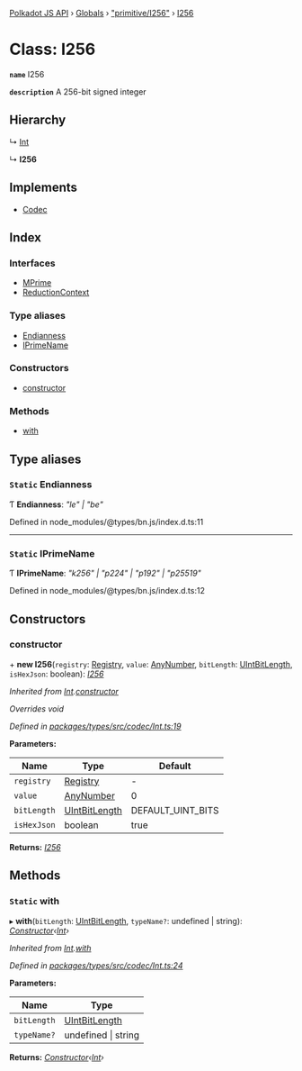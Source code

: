 [Polkadot JS API](../README.md) › [Globals](../globals.md) › ["primitive/I256"](../modules/_primitive_i256_.md) › [I256](_primitive_i256_.i256.md)

# Class: I256

**`name`** I256

**`description`** 
A 256-bit signed integer

## Hierarchy

  ↳ [Int](_codec_int_.int.md)

  ↳ **I256**

## Implements

* [Codec](../interfaces/_types_codec_.codec.md)

## Index

### Interfaces

* [MPrime](../interfaces/_primitive_i256_.i256.mprime.md)
* [ReductionContext](../interfaces/_primitive_i256_.i256.reductioncontext.md)

### Type aliases

* [Endianness](_primitive_i256_.i256.md#static-endianness)
* [IPrimeName](_primitive_i256_.i256.md#static-iprimename)

### Constructors

* [constructor](_primitive_i256_.i256.md#constructor)

### Methods

* [with](_primitive_i256_.i256.md#static-with)

## Type aliases

### `Static` Endianness

Ƭ **Endianness**: *"le" | "be"*

Defined in node_modules/@types/bn.js/index.d.ts:11

___

### `Static` IPrimeName

Ƭ **IPrimeName**: *"k256" | "p224" | "p192" | "p25519"*

Defined in node_modules/@types/bn.js/index.d.ts:12

## Constructors

###  constructor

\+ **new I256**(`registry`: [Registry](../interfaces/_types_registry_.registry.md), `value`: [AnyNumber](../modules/_types_helpers_.md#anynumber), `bitLength`: [UIntBitLength](../modules/_codec_abstractint_.md#uintbitlength), `isHexJson`: boolean): *[I256](_primitive_i256_.i256.md)*

*Inherited from [Int](_codec_int_.int.md).[constructor](_codec_int_.int.md#constructor)*

*Overrides void*

*Defined in [packages/types/src/codec/Int.ts:19](https://github.com/polkadot-js/api/blob/53d081df65/packages/types/src/codec/Int.ts#L19)*

**Parameters:**

Name | Type | Default |
------ | ------ | ------ |
`registry` | [Registry](../interfaces/_types_registry_.registry.md) | - |
`value` | [AnyNumber](../modules/_types_helpers_.md#anynumber) | 0 |
`bitLength` | [UIntBitLength](../modules/_codec_abstractint_.md#uintbitlength) | DEFAULT_UINT_BITS |
`isHexJson` | boolean | true |

**Returns:** *[I256](_primitive_i256_.i256.md)*

## Methods

### `Static` with

▸ **with**(`bitLength`: [UIntBitLength](../modules/_codec_abstractint_.md#uintbitlength), `typeName?`: undefined | string): *[Constructor](../interfaces/_types_codec_.constructor.md)‹[Int](_codec_int_.int.md)›*

*Inherited from [Int](_codec_int_.int.md).[with](_codec_int_.int.md#static-with)*

*Defined in [packages/types/src/codec/Int.ts:24](https://github.com/polkadot-js/api/blob/53d081df65/packages/types/src/codec/Int.ts#L24)*

**Parameters:**

Name | Type |
------ | ------ |
`bitLength` | [UIntBitLength](../modules/_codec_abstractint_.md#uintbitlength) |
`typeName?` | undefined &#124; string |

**Returns:** *[Constructor](../interfaces/_types_codec_.constructor.md)‹[Int](_codec_int_.int.md)›*
